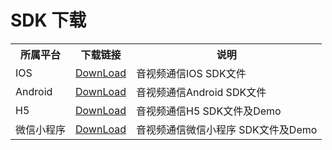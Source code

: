 # SDK 下载
                     
<table class="wrapped"><colgroup><col /><col /><col /></colgroup>
<tbody>
<tr>
<th>所属平台</th>
<th>下载链接</th>
<th colspan="1">说明</th></tr>
<tr>
<td>IOS</td>
<td><a href="https://jrtcpictures.s3.cn-north-1.jdcloud-oss.com/JRTC_iOS.framework.zip">DownLoad</a></td>
<td colspan="1">音视频通信IOS SDK文件</td></tr>
<tr>
<td>Android</td>
<td><span><a href="https://jrtcpictures.s3.cn-north-1.jdcloud-oss.com/jrtc-android-1.2.24-20210924.061647-2.aar">DownLoad</a></span></td>
<td colspan="1"><span>音视频通信Android SDK文件</span></td></tr>
<tr>
<td>H5</td>
<td><a href="https://jrtcpictures.s3.cn-north-1.jdcloud-oss.com/Jrtc_H5.zip"><span>DownLoad</span></a></td>
<td colspan="1"><span>音视频通信H5 SDK文件及Demo</span></td></tr>
<tr>
<td>微信小程序</td>
<td><span><a href="https://jrtcpictures.s3.cn-north-1.jdcloud-oss.com/Jrtc_wechat.zip">DownLoad</a></span></td>
<td colspan="1"><span>音视频通信微信小程序 SDK文件及Demo</span></td></tr></tbody></table>
<p><br /></p>
<p><br /></p>
<p><br /></p>
<p><br /></p>
   
